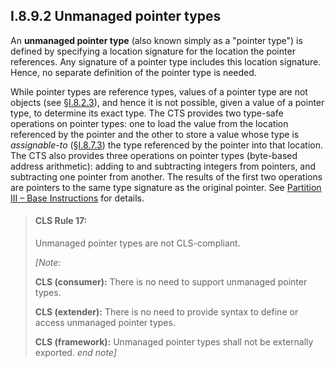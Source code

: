 ## I.8.9.2 Unmanaged pointer types

An **unmanaged pointer type** (also known simply as a "pointer type") is defined by specifying a location signature for the location the pointer references. Any signature of a pointer type includes this location signature. Hence, no separate definition of the pointer type is needed.

While pointer types are reference types, values of a pointer type are not objects (see §[I.8.2.3](#todo-missing-hyperlink)), and hence it is not possible, given a value of a pointer type, to determine its exact type. The CTS provides two type-safe operations on pointer types: one to load the value from the location referenced by the pointer and the other to store a value whose type is *assignable-to* (§[I.8.7.3](#todo-missing-hyperlink)) the type referenced by the pointer into that location. The CTS also provides three operations on pointer types (byte-based address arithmetic): adding to and subtracting integers from pointers, and subtracting one pointer from another. The results of the first two operations are pointers to the same type signature as the original pointer. See [Partition III &ndash; Base Instructions](#todo-missing-hyperlink) for details.

> #### CLS Rule 17:
>
> Unmanaged pointer types are not CLS-compliant.
>
> _[Note:_
>
> **CLS (consumer):** There is no need to support unmanaged pointer types.
>
> **CLS (extender):** There is no need to provide syntax to define or access unmanaged pointer types.
>
> **CLS (framework):** Unmanaged pointer types shall not be externally exported. _end note]_
